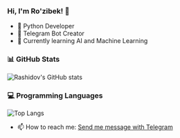### Hi, I'm Ro'zibek! 👋
- 🐍 Python Developer
- 🤖 Telegram Bot Creator
- 🌱 Currently learning AI and Machine Learning
### 📊 GitHub Stats
![Rashidov's GitHub stats](https://github-readme-stats.vercel.app/api?username=rashidovdev1&show_icons=true&theme=tokyonight)

### 💻 Programming Languages
![Top Langs](https://github-readme-stats.vercel.app/api/top-langs/?username=rashidovdev1&layout=compact&theme=tokyonight)

- 📫 How to reach me: <a href="https://t.me/pyth6n">Send me message with Telegram </a> 
